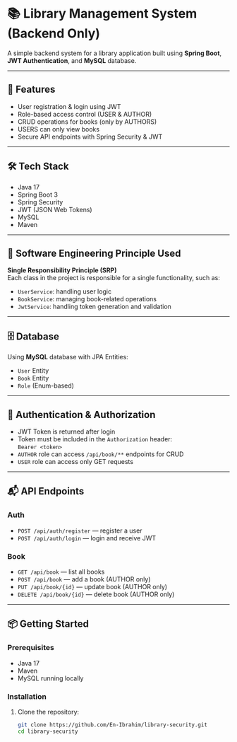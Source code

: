 
# 📚 Library Management System (Backend Only)

A simple backend system for a library application built using **Spring Boot**, **JWT Authentication**, and **MySQL** database.

---

## 🚀 Features

- User registration & login using JWT
- Role-based access control (USER & AUTHOR)
- CRUD operations for books (only by AUTHORS)
- USERS can only view books
- Secure API endpoints with Spring Security & JWT

---

## 🛠️ Tech Stack

- Java 17
- Spring Boot 3
- Spring Security
- JWT (JSON Web Tokens)
- MySQL
- Maven

---

## 🧠 Software Engineering Principle Used

**Single Responsibility Principle (SRP)**  
Each class in the project is responsible for a single functionality, such as:
- `UserService`: handling user logic
- `BookService`: managing book-related operations
- `JwtService`: handling token generation and validation

---

## 🗄️ Database

Using **MySQL** database with JPA Entities:
- `User` Entity
- `Book` Entity
- `Role` (Enum-based)

---

## 🔐 Authentication & Authorization

- JWT Token is returned after login
- Token must be included in the `Authorization` header:  
  `Bearer <token>`
- `AUTHOR` role can access `/api/book/**` endpoints for CRUD
- `USER` role can access only GET requests

---

## 📬 API Endpoints

### Auth
- `POST /api/auth/register` — register a user
- `POST /api/auth/login` — login and receive JWT

### Book
- `GET /api/book` — list all books
- `POST /api/book` — add a book (AUTHOR only)
- `PUT /api/book/{id}` — update book (AUTHOR only)
- `DELETE /api/book/{id}` — delete book (AUTHOR only)

---

## 📦 Getting Started

### Prerequisites
- Java 17
- Maven
- MySQL running locally

### Installation

1. Clone the repository:
   ```bash
   git clone https://github.com/En-Ibrahim/library-security.git
   cd library-security
